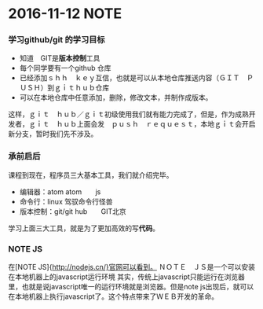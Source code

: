 # 2016-11-12 NOTE

### 学习github/git 的学习目标

- 知道　GIT是**版本控制**工具
- 每个同学要有一个github 仓库
- 已经添加ｓｈｈ　ｋｅｙ互信，也就是可以从本地仓库推送内容（ＧＩＴ　ＰＵＳＨ）到ｇｉｔｈｕｂ仓库
- 可以在本地仓库中任意添加，删除，修改文本，并制作成版本。



这样，ｇｉｔ　ｈｕｂ／ｇｉｔ初级使用我们就有能力完成了，但是，作为成熟开发者，ｇｉｔ　ｈｕｂ上面会发　ｐｕｓｈ　ｒｅｑｕｅｓｔ，本地ｇｉｔ会开启新分支，暂时我们先不涉及。



### 承前启后

课程到现在，程序员三大基本工具，我们就介绍完毕。

- 编辑器：atom  atom　　js
- 命令行：linux  驾驭命令行怪兽
- 版本控制：git/git hub　　GIT北京


学习上面三大工具，就是为了更加高效的写**代码**。


### NOTE JS

在[NOTE JS]{http://nodejs.cn/}官网可以看到。
ＮＯＴＥ　ＪＳ是一个可以安装在本地机器上的javascript运行环境
其实，传统上javascript只能运行在浏览器里，也就是说javascript唯一的运行环境就是浏览器。但是note js出现后，就可以在本地机器上执行javascript了。这个特点带来了ＷＥＢ开发的革命。
